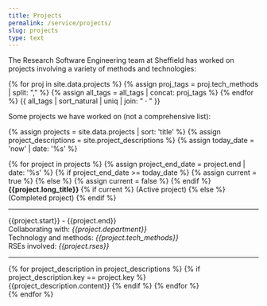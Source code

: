```yaml
---
title: Projects
permalink: /service/projects/
slug: projects
type: text
---
```


<style>
    .active {
        padding: 10px;
        border: 1px solid gray;
        margin: 10px;
        }   
    .completed {
        color: #656565;
        background-color: WhiteSmoke;
        padding: 10px;
        border: 1px solid gray;
        margin: 10px;
    }    
</style>

The Research Software Engineering team at Sheffield has worked on projects involving a variety of methods and technologies:

{% for proj in site.data.projects %}
{% assign proj_tags = proj.tech_methods | split: "," %}
{% assign all_tags = all_tags | concat: proj_tags %}
{% endfor %}
{{ all_tags | sort_natural | uniq | join: " &middot; " }}

Some projects we have worked on (not a comprehensive list):

{% assign projects = site.data.projects | sort: 'title' %}
{% assign project_descriptions = site.project_descriptions %}
{% assign today_date = 'now' | date: '%s' %}

<div class="current-project-list">
    {% for project in projects %}
    {% assign project_end_date = project.end | date: '%s' %}
    {% if project_end_date >= today_date %}
        {% assign current = true %}
    {% else %}
        {% assign current = false %}
    {% endif %}
    <div class="{% if current %}active{% else %}completed{% endif %}">
        <b>{{project.long_title}} </b>
        {% if current %}
            (Active project)
        {% else %}
            (Completed project)
        {% endif %}
        <hr/>
        {{project.start}} - {{project.end}}
        <br/>
        Collaborating with: <em>{{project.department}}</em>
        <br/>
        Technology and methods: <em>{{project.tech_methods}}</em>
        <br/>
        RSEs involved: <em>{{project.rses}}</em>
        <hr/>
        {% for project_description in project_descriptions %}
            {% if project_description.key == project.key %}                    
                <br/>
                {{project_description.content}}
            {% endif %}
        {% endfor %}            
    </div>
    {% endfor %}
</div>

